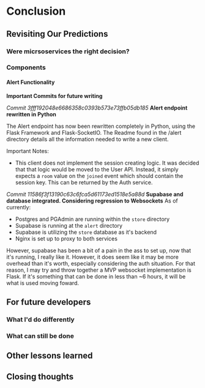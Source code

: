 # Conclusion

## Revisiting Our Predictions

### Were micrsoservices the right decision?

### Components

#### Alert Functionality

__Important Commits for future writing__

_Commit 3fff192048e6686358c0393b573e73ffb05db185_
__Alert endpoint rewritten in Python__

The Alert endpoint has now been rewritten completely in Python, using
the Flask Framework and Flask-SocketIO. The Readme found in the /alert
directory details all the information needed to write a new client.

Important Notes:
* This client does not implement the session creating logic. It was
decided that that logic would be moved to the User API. Instead, it
simply expects a `room` value on the `joined` event which should
contain the session key. This can be returned by the Auth service.

_Commit 11586f3f13190c63c6fca5d61173ed1518e5a88d_
__Supabase and database integrated. Considering regression to Websockets__
As of currently:
* Postgres and PGAdmin are running within the `store` directory
* Supabase is running at the `alert` directory
* Supabase is utilizing the `store` database as it's backend
* Nginx is set up to proxy to both services

However, supabase has been a bit of a pain in the ass to set up,
now that it's running, I really like it. However, it does seem like
it may be more overhead than it's worth, especially considering the
auth situation. For that reason, I may try and throw together a MVP
websocket implementation is Flask. If it's something that can be done
in less than ~6 hours, it will be what is used moving foward.
## For future developers

### What I'd do differently

### What can still be done

## Other lessons learned

## Closing thoughts
